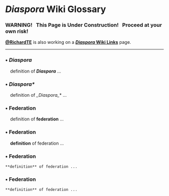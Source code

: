 # _Diaspora_ Wiki Glossary

### WARNING! &nbsp; This Page is Under Construction! &nbsp; Proceed at your own risk!

**[@RichardTE](https://Diasp.org/u/richardte)** is also working on a **[_Diaspora_ Wiki Links](https://github.com/diaspora/diaspora/wiki/links)** page.

---

### • _Diaspora_
&nbsp; &nbsp; definition of **_Diaspora_** ...

### • _Diaspora*_
&nbsp; &nbsp; definition of **_Diaspora*_** ...

### • Federation
&nbsp; &nbsp; definition of **federation** ...

### • Federation
&nbsp; &nbsp; **definition** of federation ...

### • Federation
    **definition** of federation ...

### • Federation
    **definition** of federation ...


